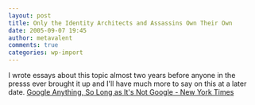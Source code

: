 ```yaml
---
layout: post
title: Only the Identity Architects and Assassins Own Their Own
date: 2005-09-07 19:45
author: metavalent
comments: true
categories: wp-import
---
```

I wrote essays about this topic almost two years before anyone in the presss ever brought it up and I'll have much more to say on this at a later date. <a href="http://www.nytimes.com/2005/08/28/technology/28digi.html?ex=1126238400&amp;en=13b49aa516412fde&amp;ei=5070&amp;8hpib">Google Anything, So Long as It's Not Google - New York Times</a>
